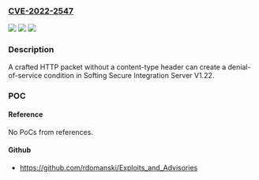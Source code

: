 ### [CVE-2022-2547](https://cve.mitre.org/cgi-bin/cvename.cgi?name=CVE-2022-2547)
![](https://img.shields.io/static/v1?label=Product&message=Secure%20Integration%20Server&color=blue)
![](https://img.shields.io/static/v1?label=Version&message=%3D%20V1.22%20&color=brighgreen)
![](https://img.shields.io/static/v1?label=Vulnerability&message=CWE-476%3A%20NULL%20Pointer%20Dereference&color=brighgreen)

### Description

A crafted HTTP packet without a content-type header can create a denial-of-service condition in Softing Secure Integration Server V1.22.

### POC

#### Reference
No PoCs from references.

#### Github
- https://github.com/rdomanski/Exploits_and_Advisories


